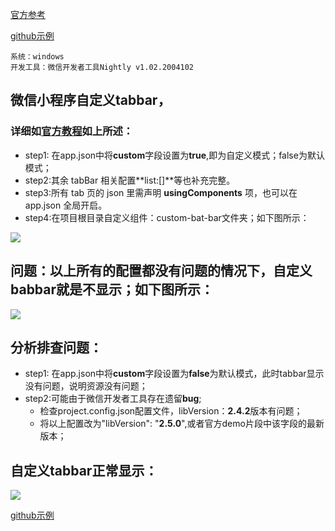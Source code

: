 [官方参考](https://developers.weixin.qq.com/miniprogram/dev/framework/ability/custom-tabbar.html)

[github示例](https://github.com/GeekQiaQia/wxComponents)

    系统：windows
    开发工具：微信开发者工具Nightly v1.02.2004102

## 微信小程序自定义tabbar，

 ### 详细如[官方教程](https://developers.weixin.qq.com/miniprogram/dev/framework/ability/custom-tabbar.html)如上所述：

* step1: 在app.json中将**custom**字段设置为**true**,即为自定义模式；false为默认模式；
* step2:其余 tabBar 相关配置**list:[]**等也补充完整。
* step3:所有 tab 页的 json 里需声明 **usingComponents** 项，也可以在 app.json 全局开启。
* step4:在项目根目录自定义组件：custom-bat-bar文件夹；如下图所示：

![](https://user-gold-cdn.xitu.io/2020/5/7/171eea362eb32a6d?w=1609&h=877&f=png&s=430221)
## 问题：以上所有的配置都没有问题的情况下，自定义babbar就是不显示；如下图所示：
![](https://user-gold-cdn.xitu.io/2020/5/7/171ee9b9666405d7?w=1615&h=896&f=png&s=389973)
## 分析排查问题：
* step1: 在app.json中将**custom**字段设置为**false**为默认模式，此时tabbar显示没有问题，说明资源没有问题；
* step2:可能由于微信开发者工具存在遗留**bug**;
    * 检查project.config.json配置文件，libVersion：**2.4.2**版本有问题； 
    * 将以上配置改为"libVersion": "**2.5.0**",或者官方demo片段中该字段的最新版本；
## 自定义tabbar正常显示：
![](https://user-gold-cdn.xitu.io/2020/5/7/171eeda4fd6d3dfe?w=1613&h=929&f=png&s=409118)

[github示例](https://github.com/GeekQiaQia/wxComponents)